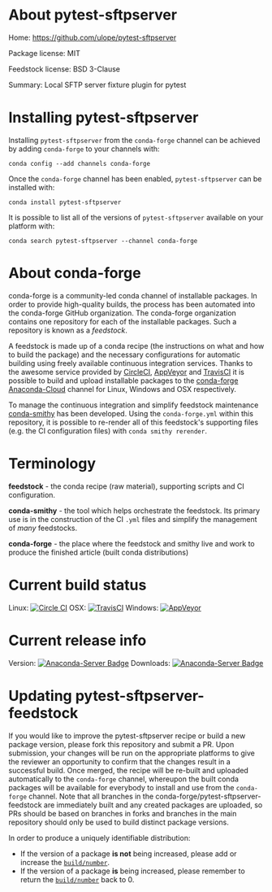 About pytest-sftpserver
=======================

Home: https://github.com/ulope/pytest-sftpserver

Package license: MIT

Feedstock license: BSD 3-Clause

Summary: Local SFTP server fixture plugin for pytest



Installing pytest-sftpserver
============================

Installing `pytest-sftpserver` from the `conda-forge` channel can be achieved by adding `conda-forge` to your channels with:

```
conda config --add channels conda-forge
```

Once the `conda-forge` channel has been enabled, `pytest-sftpserver` can be installed with:

```
conda install pytest-sftpserver
```

It is possible to list all of the versions of `pytest-sftpserver` available on your platform with:

```
conda search pytest-sftpserver --channel conda-forge
```



About conda-forge
=================

conda-forge is a community-led conda channel of installable packages.
In order to provide high-quality builds, the process has been automated into the
conda-forge GitHub organization. The conda-forge organization contains one repository
for each of the installable packages. Such a repository is known as a *feedstock*.

A feedstock is made up of a conda recipe (the instructions on what and how to build
the package) and the necessary configurations for automatic building using freely
available continuous integration services. Thanks to the awesome service provided by
[CircleCI](https://circleci.com/), [AppVeyor](http://www.appveyor.com/)
and [TravisCI](https://travis-ci.org/) it is possible to build and upload installable
packages to the [conda-forge](https://anaconda.org/conda-forge)
[Anaconda-Cloud](http://docs.anaconda.org/) channel for Linux, Windows and OSX respectively.

To manage the continuous integration and simplify feedstock maintenance
[conda-smithy](http://github.com/conda-forge/conda-smithy) has been developed.
Using the ``conda-forge.yml`` within this repository, it is possible to re-render all of
this feedstock's supporting files (e.g. the CI configuration files) with ``conda smithy rerender``.


Terminology
===========

**feedstock** - the conda recipe (raw material), supporting scripts and CI configuration.

**conda-smithy** - the tool which helps orchestrate the feedstock.
                   Its primary use is in the construction of the CI ``.yml`` files
                   and simplify the management of *many* feedstocks.

**conda-forge** - the place where the feedstock and smithy live and work to
                  produce the finished article (built conda distributions)

Current build status
====================

Linux: [![Circle CI](https://circleci.com/gh/conda-forge/pytest-sftpserver-feedstock.svg?style=shield)](https://circleci.com/gh/conda-forge/pytest-sftpserver-feedstock)
OSX: [![TravisCI](https://travis-ci.org/conda-forge/pytest-sftpserver-feedstock.svg?branch=master)](https://travis-ci.org/conda-forge/pytest-sftpserver-feedstock)
Windows: [![AppVeyor](https://ci.appveyor.com/api/projects/status/github/conda-forge/pytest-sftpserver-feedstock?svg=True)](https://ci.appveyor.com/project/conda-forge/pytest-sftpserver-feedstock/branch/master)

Current release info
====================
Version: [![Anaconda-Server Badge](https://anaconda.org/conda-forge/pytest-sftpserver/badges/version.svg)](https://anaconda.org/conda-forge/pytest-sftpserver)
Downloads: [![Anaconda-Server Badge](https://anaconda.org/conda-forge/pytest-sftpserver/badges/downloads.svg)](https://anaconda.org/conda-forge/pytest-sftpserver)


Updating pytest-sftpserver-feedstock
====================================

If you would like to improve the pytest-sftpserver recipe or build a new
package version, please fork this repository and submit a PR. Upon submission,
your changes will be run on the appropriate platforms to give the reviewer an
opportunity to confirm that the changes result in a successful build. Once
merged, the recipe will be re-built and uploaded automatically to the
`conda-forge` channel, whereupon the built conda packages will be available for
everybody to install and use from the `conda-forge` channel.
Note that all branches in the conda-forge/pytest-sftpserver-feedstock are
immediately built and any created packages are uploaded, so PRs should be based
on branches in forks and branches in the main repository should only be used to
build distinct package versions.

In order to produce a uniquely identifiable distribution:
 * If the version of a package **is not** being increased, please add or increase
   the [``build/number``](http://conda.pydata.org/docs/building/meta-yaml.html#build-number-and-string).
 * If the version of a package **is** being increased, please remember to return
   the [``build/number``](http://conda.pydata.org/docs/building/meta-yaml.html#build-number-and-string)
   back to 0.
